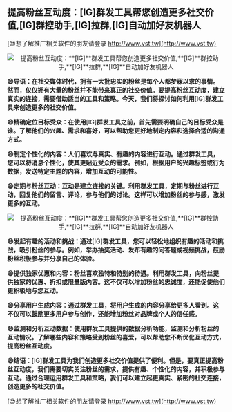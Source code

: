 ## **提高粉丝互动度：**[IG]**群发工具帮您创造更多社交价值,**[IG]**群控助手,**[IG]**拉群,**[IG]**自动加好友机器人**

[😍想了解推广相关软件的朋友请登录 http://www.vst.tw](http://www.vst.tw)

 <center><img src="https://vst.tw/MP4/tuiguang/png/7.png" alt="提高粉丝互动度：**[IG]**群发工具帮您创造更多社交价值,**[IG]**群控助手,**[IG]**拉群,**[IG]**自动加好友机器人"></center>

**😄导语：在社交媒体时代，拥有一大批忠实的粉丝是每个人都梦寐以求的事情。然而，仅仅拥有大量的粉丝并不能带来真正的社交价值。要提高粉丝互动度，建立真实的连接，需要借助适当的工具和策略。今天，我们将探讨如何利用**[IG]**群发工具来创造更多的社交价值。**

**😄精确定位目标受众：在使用**[IG]**群发工具之前，首先需要明确自己的目标受众是谁。了解他们的兴趣、需求和喜好，可以帮助您更好地制定内容和选择合适的沟通方式。**

**😄制定个性化的内容：人们喜欢与真实、有趣的内容进行互动。通过群发工具，您可以将消息个性化，使其更贴近受众的需求。例如，根据用户的兴趣标签或行为数据，发送特定主题的内容，增加互动的可能性。**

**😄定期与粉丝互动：互动是建立连接的关键。利用群发工具，定期与粉丝进行互动，回复他们的留言、评论，参与他们的讨论。这样可以增加粉丝的参与感，激发更多的互动。**

 <center><img src="https://vst.tw/MP4/tuiguang/png/5.png" alt="提高粉丝互动度：**[IG]**群发工具帮您创造更多社交价值,**[IG]**群控助手,**[IG]**拉群,**[IG]**自动加好友机器人"></center>

**😄发起有趣的活动和挑战：通过**[IG]**群发工具，您可以轻松地组织有趣的活动和挑战，吸引粉丝的参与。例如，举办抽奖活动、发布有趣的问答题或视频挑战，鼓励粉丝积极参与并分享自己的体验。**

**😄提供独家优惠和内容：粉丝喜欢独特和特别的待遇。利用群发工具，向粉丝提供独家的优惠、折扣或限量版内容。这不仅可以增加粉丝的忠诚度，还能促使他们更积极地与您互动。**

**😄分享用户生成内容：通过群发工具，将用户生成的内容分享给更多人看到。这不仅可以鼓励更多用户参与创作，还能增加粉丝对品牌或个人的信任感。**

**😄监测和分析互动数据：使用群发工具提供的数据分析功能，监测和分析粉丝的互动情况。了解哪些内容和策略受到粉丝的喜爱，可以帮助您不断优化互动方式，提高粉丝互动度。**

**😄结语：**[IG]**群发工具为我们创造更多社交价值提供了便利。但是，要真正提高粉丝互动度，我们需要切实关注粉丝的需求，提供有趣、个性化的内容，并积极参与互动。通过合理运用群发工具和策略，我们可以建立起更真实、紧密的社交连接，创造更多的社交价值。**

[😍想了解推广相关软件的朋友请登录 http://www.vst.tw](http://www.vst.tw)



